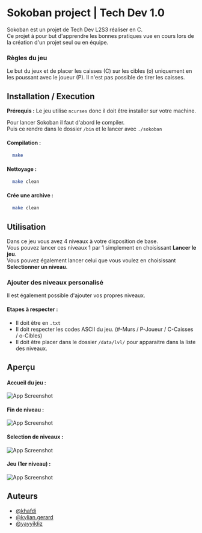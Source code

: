 
# Sokoban project | Tech Dev 1.0
Sokoban est un projet de Tech Dev L2S3 réaliser en C.  
Ce projet à pour but d'apprendre les bonnes pratiques vue en cours lors de la création d'un projet seul ou en équipe.

### Règles du jeu
Le but du jeux et de placer les caisses (C) sur les cibles (o) uniquement en les poussant avec le joueur (P). Il n'est pas possible de tirer les caisses.
## Installation / Execution

**Prérequis :** Le jeu utilise `ncurses` donc il doit être installer sur votre machine.

Pour lancer Sokoban il faut d'abord le compiler.  
Puis ce rendre dans le dossier `/bin` et le lancer avec `./sokoban`

#### Compilation :
```bash
  make
```

#### Nettoyage :
```bash
  make clean
```

#### Crée une archive :
```bash
  make clean
```
## Utilisation

Dans ce jeu vous avez 4 niveaux à votre disposition de base.  
Vous pouvez lancer ces niveaux 1 par 1 simplement en choisissant **Lancer le jeu**.  
Vous pouvez également lancer celui que vous voulez en choisissant **Selectionner un niveau**.

### Ajouter des niveaux personalisé
Il est également possible d'ajouter vos propres niveaux.
  
#### Etapes à respecter :
- Il doit être en `.txt`
- Il doit respecter les codes ASCII du jeu. (#-Murs / P-Joueur / C-Caisses / o-Cibles)
- Il doit être placer dans le dossier `/data/lvl/` pour apparaitre dans la liste des niveaux.
## Aperçu

#### Accueil du jeu :
![App Screenshot](https://i.imgur.com/FlTKiwF.png)

#### Fin de niveau :
![App Screenshot](https://imgur.com/rWGYlyO.png)

#### Selection de niveaux :
![App Screenshot](https://imgur.com/TzRYm28.png)

#### Jeu (1er niveau) :
![App Screenshot](https://imgur.com/dtFHy0y.png)
## Auteurs

- [@khafdi](https://git.unistra.fr/khafdi)
- [@kylian.gerard](https://git.unistra.fr/kylian.gerard)
- [@yayyildiz](https://git.unistra.fr/yayyildiz)